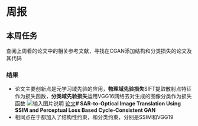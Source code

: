 ﻿# 周报
## 本周任务
查阅上周看的论文中的相关参考文献，寻找在CGAN添加结构和分类损失的论文及其代码
### 结果
 - 论文主要创新点是元学习域先验的应用，**物理域先验损失**SIFT提取散射点特征作为损失函数，**分类域先验损失**运用VGG16网络去对生成的图像分类作为损失函数
![输入图片说明](/2025.1.1/imgs/1.png)
 [论文](https://ieeexplore.ieee.org/document/9289381)**# SAR-to-Optical Image Translation Using SSIM and Perceptual Loss Based Cycle-Consistent GAN**
 - 相同点在于都加入了结构性约束，和分类约束，分别是SSIM和VGG19






